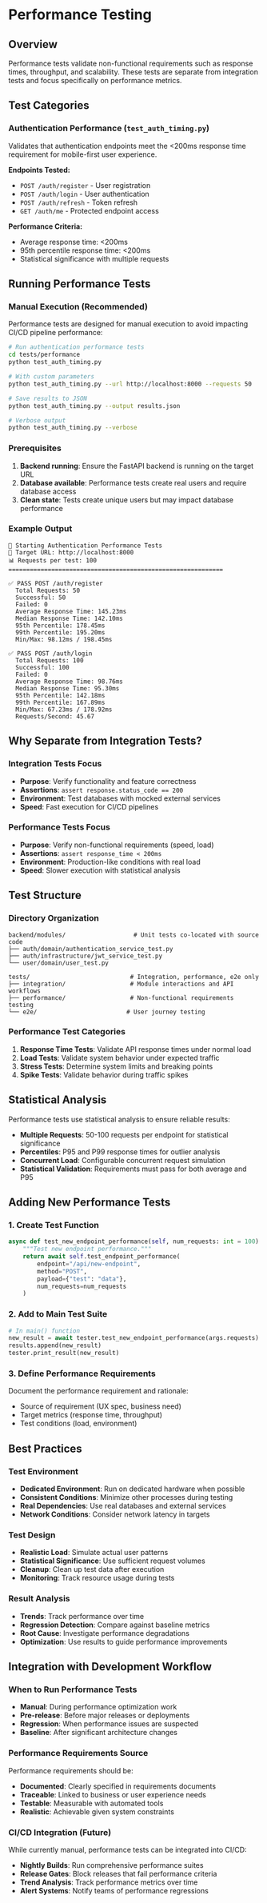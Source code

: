 # Performance Testing

## Overview

Performance tests validate non-functional requirements such as response times, throughput, and scalability. These tests are separate from integration tests and focus specifically on performance metrics.

## Test Categories

### Authentication Performance (`test_auth_timing.py`)

Validates that authentication endpoints meet the <200ms response time requirement for mobile-first user experience.

**Endpoints Tested:**
- `POST /auth/register` - User registration
- `POST /auth/login` - User authentication
- `POST /auth/refresh` - Token refresh
- `GET /auth/me` - Protected endpoint access

**Performance Criteria:**
- Average response time: <200ms
- 95th percentile response time: <200ms
- Statistical significance with multiple requests

## Running Performance Tests

### Manual Execution (Recommended)

Performance tests are designed for manual execution to avoid impacting CI/CD pipeline performance:

```bash
# Run authentication performance tests
cd tests/performance
python test_auth_timing.py

# With custom parameters
python test_auth_timing.py --url http://localhost:8000 --requests 50

# Save results to JSON
python test_auth_timing.py --output results.json

# Verbose output
python test_auth_timing.py --verbose
```

### Prerequisites

1. **Backend running**: Ensure the FastAPI backend is running on the target URL
2. **Database available**: Performance tests create real users and require database access
3. **Clean state**: Tests create unique users but may impact database performance

### Example Output

```
🚀 Starting Authentication Performance Tests
📍 Target URL: http://localhost:8000
📊 Requests per test: 100
============================================================

✅ PASS POST /auth/register
  Total Requests: 50
  Successful: 50
  Failed: 0
  Average Response Time: 145.23ms
  Median Response Time: 142.10ms
  95th Percentile: 178.45ms
  99th Percentile: 195.20ms
  Min/Max: 98.12ms / 198.45ms

✅ PASS POST /auth/login
  Total Requests: 100
  Successful: 100
  Failed: 0
  Average Response Time: 98.76ms
  Median Response Time: 95.30ms
  95th Percentile: 142.18ms
  99th Percentile: 167.89ms
  Min/Max: 67.23ms / 178.92ms
  Requests/Second: 45.67
```

## Why Separate from Integration Tests?

### Integration Tests Focus
- **Purpose**: Verify functionality and feature correctness
- **Assertions**: `assert response.status_code == 200`
- **Environment**: Test databases with mocked external services
- **Speed**: Fast execution for CI/CD pipelines

### Performance Tests Focus
- **Purpose**: Verify non-functional requirements (speed, load)
- **Assertions**: `assert response_time < 200ms`
- **Environment**: Production-like conditions with real load
- **Speed**: Slower execution with statistical analysis

## Test Structure

### Directory Organization
```
backend/modules/                   # Unit tests co-located with source code
├── auth/domain/authentication_service_test.py
├── auth/infrastructure/jwt_service_test.py
└── user/domain/user_test.py

tests/                            # Integration, performance, e2e only
├── integration/                  # Module interactions and API workflows
├── performance/                  # Non-functional requirements testing
└── e2e/                         # User journey testing
```

### Performance Test Categories

1. **Response Time Tests**: Validate API response times under normal load
2. **Load Tests**: Validate system behavior under expected traffic
3. **Stress Tests**: Determine system limits and breaking points
4. **Spike Tests**: Validate behavior during traffic spikes

## Statistical Analysis

Performance tests use statistical analysis to ensure reliable results:

- **Multiple Requests**: 50-100 requests per endpoint for statistical significance
- **Percentiles**: P95 and P99 response times for outlier analysis
- **Concurrent Load**: Configurable concurrent request simulation
- **Statistical Validation**: Requirements must pass for both average and P95

## Adding New Performance Tests

### 1. Create Test Function
```python
async def test_new_endpoint_performance(self, num_requests: int = 100) -> PerformanceResult:
    """Test new endpoint performance."""
    return await self.test_endpoint_performance(
        endpoint="/api/new-endpoint",
        method="POST",
        payload={"test": "data"},
        num_requests=num_requests
    )
```

### 2. Add to Main Test Suite
```python
# In main() function
new_result = await tester.test_new_endpoint_performance(args.requests)
results.append(new_result)
tester.print_result(new_result)
```

### 3. Define Performance Requirements
Document the performance requirement and rationale:
- Source of requirement (UX spec, business need)
- Target metrics (response time, throughput)
- Test conditions (load, environment)

## Best Practices

### Test Environment
- **Dedicated Environment**: Run on dedicated hardware when possible
- **Consistent Conditions**: Minimize other processes during testing
- **Real Dependencies**: Use real databases and external services
- **Network Conditions**: Consider network latency in targets

### Test Design
- **Realistic Load**: Simulate actual user patterns
- **Statistical Significance**: Use sufficient request volumes
- **Cleanup**: Clean up test data after execution
- **Monitoring**: Track resource usage during tests

### Result Analysis
- **Trends**: Track performance over time
- **Regression Detection**: Compare against baseline metrics
- **Root Cause**: Investigate performance degradations
- **Optimization**: Use results to guide performance improvements

## Integration with Development Workflow

### When to Run Performance Tests
- **Manual**: During performance optimization work
- **Pre-release**: Before major releases or deployments
- **Regression**: When performance issues are suspected
- **Baseline**: After significant architecture changes

### Performance Requirements Source
Performance requirements should be:
- **Documented**: Clearly specified in requirements documents
- **Traceable**: Linked to business or user experience needs
- **Testable**: Measurable with automated tools
- **Realistic**: Achievable given system constraints

### CI/CD Integration (Future)
While currently manual, performance tests can be integrated into CI/CD:
- **Nightly Builds**: Run comprehensive performance suites
- **Release Gates**: Block releases that fail performance criteria
- **Trend Analysis**: Track performance metrics over time
- **Alert Systems**: Notify teams of performance regressions
